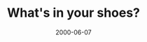 ---
layout: base.njk
title : 'What&#39;s in your shoes?' 
view_title : 'What&#39;s in your shoes?' 
year : '2000' 
date : '2000-06-07' 
img_file : '/drawing/whatsinyo.png' 
html_file : 'whatshoes' 
next_html : 'crooked.html' 
year_order : '383' 
permalink : "title/{{html_file}}.html"
---
